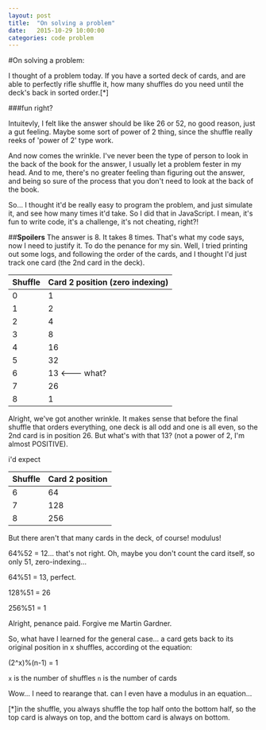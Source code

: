 ```yaml
---
layout: post
title:  "On solving a problem"
date:   2015-10-29 10:00:00
categories: code problem
---
```



#On solving a problem:

I thought of a problem today. If you have a sorted deck of cards, and are able to perfectly rifle shuffle it, how many shuffles do you need until the deck's back in sorted order.[*]

###fun right? 

Intuitevly, I felt like the answer should be like 26 or 52, no good reason, just a gut feeling. Maybe some sort of power of 2 thing, since the shuffle really reeks of 'power of 2' type work.

And now comes the wrinkle. I've never been the type of person to look in the back of the book for the answer, I usually let a problem fester in my head. And to me, there's no greater feeling than figuring out the answer, and being so sure of the process that you don't need to look at the back of the book.

So... I thought it'd be really easy to program the problem, and just simulate it, and see how many times it'd take. So I did that in JavaScript. I mean, it's fun to write code, it's a challenge, it's not cheating, right?!

##**Spoilers**
The answer is 8. It takes 8 times. That's what my code says, now I need to justify it. To do the penance for my sin. Well, I tried printing out some logs, and following the order of the cards, and I thought I'd just track one card (the 2nd card in the deck).

Shuffle | Card 2 position (zero indexing)
--- | ---
0 | 1
1 | 2
2 | 4
3 | 8
4 | 16
5 | 32
6 | 13 <--- what?
7 | 26
8 | 1

Alright, we've got another wrinkle. It makes sense that before the final shuffle that orders everything, one deck is all odd and one is all even, so the 2nd card is in position 26. But what's with that 13? (not a power of 2, I'm almost POSITIVE).

i'd expect

Shuffle | Card 2 position
--- | ---
6 | 64
7 | 128
8 | 256

But there aren't that many cards in the deck, of course! modulus!

64%52 = 12... that's not right. Oh, maybe you don't count the card itself, so only 51, zero-indexing... 

64%51 = 13, perfect.

128%51 = 26

256%51 = 1

Alright, penance paid. Forgive me Martin Gardner.

So, what have I learned for the general case... a card gets back to its original position in x shuffles, according ot the equation:

(2^x)%(n-1) = 1

`x` is the number of shuffles
`n` is the number of cards 

Wow... I need to rearange that. can I even have a modulus in an equation...


[*]in the shuffle, you always shuffle the top half onto the bottom half, so the top card is always on top, and the bottom card is always on bottom.